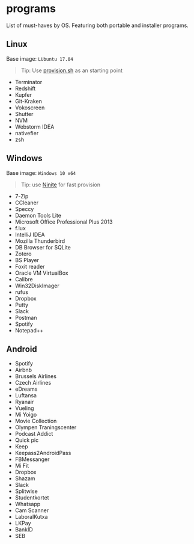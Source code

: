 # programs

List of must-haves by OS. Featuring both portable and installer programs.

## Linux 

Base image: `LUbuntu 17.04`

> Tip: Use [provision.sh](https://github.com/aperkaz/vagrant-lxde/blob/master/provision.sh) as an starting point

- Terminator
- Redshift
- Kupfer
- Git-Kraken
- Vokoscreen
- Shutter
- NVM
- Webstorm IDEA
- nativefier
- zsh

## Windows

Base image: `Windows 10 x64`

> Tip: use [Ninite](https://ninite.com/) for fast provision

- 7-Zip
- CCleaner
- Speccy
- Daemon Tools Lite
- Microsoft Office Professional Plus 2013
- f.lux
- IntelliJ IDEA
- Mozilla Thunderbird
- DB Browser for SQLite
- Zotero
- BS Player
- Foxit reader
- Oracle VM VirtualBox
- Calibre
- Win32DiskImager
- rufus
- Dropbox
- Putty
- Slack
- Postman
- Spotify
- Notepad++

## Android

- Spotify
- Airbnb
- Brussels Airlines
- Czech Airlines
- eDreams
- Luftansa
- Ryanair
- Vueling
- Mi Yoigo
- Movie Collection
- Olympen Traningscenter
- Podcast Addict
- Quick pic
- Keep
- Keepass2AndroidPass
- FBMessanger
- Mi Fit
- Dropbox
- Shazam
- Slack
- Splitwise
- Studentkortet
- Whatsapp
- Cam Scanner
- LaboralKutxa
- LKPay
- BankID
- SEB
